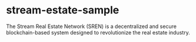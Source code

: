 # stream-estate-sample
The Stream Real Estate Network (SREN) is a decentralized and secure blockchain-based system designed to revolutionize the real estate industry.
